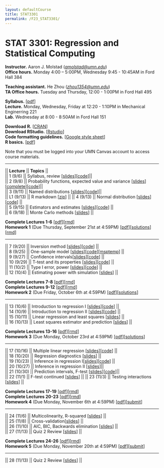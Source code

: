 ```yaml
---
layout: defaultCourse
title: STAT3301
permalink: /F23_STAT3301/
---
```


# STAT 3301: Regression and Statistical Computing 
**Instructor.** Aaron J. Molstad (*amolstad@umn.edu*)  
**Office hours.** Monday 4:00 – 5:00PM, Wednesday 9:45 - 10:45AM in Ford Hall 384  

**Teaching assistant.** He Zhou (*zhou1354@umn.edu*)  
**TA Office hours.** Tuesday and Thursday, 12:00 - 1:00PM in Ford Hall 495  

**Syllabus.** [[pdf](https://canvas.umn.edu/files/37590300/download?download_frd=1)]   
**Lecture.** Monday, Wednesday, Friday at 12:20 - 1:10PM in Mechanical Enginerring 221  
**Lab.** Wednesday at 8:00 - 8:50AM in Ford Hall 151  

**Download R.** [[CRAN](https://cran.r-project.org/)]  
**Download RStudio.** [[Rstudio](https://posit.co/download/rstudio-desktop/)]  
**Code formatting guidelines.** [[Google style sheet](https://web.stanford.edu/class/cs109l/unrestricted/resources/google-style.html)]  
**R basics.** [[pdf](https://cran.r-project.org/doc/contrib/Paradis-rdebuts_en.pdf)]  


Note that you must be logged into your UMN Canvas account to access course materials.   


----------------------

||  **Lecture** ||  **Topics** ||  
|| 1 (9/6)  || Syllabus, review [[slides](https://canvas.umn.edu/files/37590274/download?download_frd=1)][[code](https://canvas.umn.edu/files/37590284/download?download_frd=1)]||   
|| 2 (9/8)  || Probability functions, expected value and variance [[slides](https://canvas.umn.edu/files/37650895/download?download_frd=1)][[complete](https://canvas.umn.edu/files/37651287/download?download_frd=1)][[code](https://canvas.umn.edu/files/37651274/download?download_frd=1)]||   
|| 3 (9/11)  || Named distributions [[slides](https://canvas.umn.edu/files/37698603/download?download_frd=1)][[code](https://canvas.umn.edu/files/37699127/download?download_frd=1)]||  
|| L1 (9/13) || R markdown [[zip](https://canvas.umn.edu/files/37811239/download?download_frd=1)] || 
|| 4 (9/13) || Normal distribution [[slides](https://canvas.umn.edu/files/37757192/download?download_frd=1)][[code](https://canvas.umn.edu/files/37757214/download?download_frd=1)]  ||    
|| 5 (9/15) || Estimators and estimates [[slides](https://canvas.umn.edu/files/37811182/download?download_frd=1)][[code](https://canvas.umn.edu/files/37811440/download?download_frd=1)] ||  
|| 6 (9/18) || Monte Carlo methods [[slides](https://canvas.umn.edu/files/37862696/download?download_frd=1)] ||  
   
**Complete Lectures 1-6** [[pdf](https://canvas.umn.edu/files/38553322/download?download_frd=1)][[rmd](https://canvas.umn.edu/files/38553313/download?download_frd=1)]   
**Homework 1** (Due Thursday, September 21st at 4:59PM) [[pdf](https://canvas.umn.edu/files/37706333/download?download_frd=1)][[solutions](https://canvas.umn.edu/files/38020594/download?download_frd=1)][[rmd](https://canvas.umn.edu/files/38020596/download?download_frd=1)] 

----------------------


|| 7 (9/20) || Inversion method [[slides](https://canvas.umn.edu/files/37972329/download?download_frd=1)][[code](https://canvas.umn.edu/files/37972506/download?download_frd=1)] ||    
|| 8 (9/25) || One-sample model [[slides](https://canvas.umn.edu/files/38105404/download?download_frd=1)][[code](https://canvas.umn.edu/files/38105545/download?download_frd=1)][[msptemp](https://canvas.umn.edu/files/38105484/download?download_frd=1)] ||   
|| 9 (9/27) || Confidence intervals[[slides](https://canvas.umn.edu/files/38173213/download?download_frd=1)][[code](https://canvas.umn.edu/files/38173541/download?download_frd=1)] ||  
|| 10 (9/29) || T-test and its properties [[slides](https://canvas.umn.edu/files/38288040/download?download_frd=1)][[code](https://canvas.umn.edu/files/38227029/download?download_frd=1)] ||    
|| 11 (10/2) || Type I error, power [[slides](https://canvas.umn.edu/files/38290034/download?download_frd=1)][[code](https://canvas.umn.edu/files/38290848/download?download_frd=1)]  ||   
|| 12 (10/4) || Estimating power with simulation [[slides](https://canvas.umn.edu/files/38358089/download?download_frd=1)] ||    

**Complete Lectures 7-8** [[pdf](https://canvas.umn.edu/files/38553324/download?download_frd=1)][[rmd](https://canvas.umn.edu/files/38553318/download?download_frd=1)]  
**Complete Lectures 9-12** [[pdf](https://canvas.umn.edu/files/38553325/download?download_frd=1)][[rmd](https://canvas.umn.edu/files/38553319/download?download_frd=1)]     
**Homework 2** (Due Friday, October 6th at 4:59PM) [[pdf](https://canvas.umn.edu/files/38556535/download?download_frd=1)][[solutions](https://canvas.umn.edu/files/38500383/download?download_frd=1)]     

----------------------

|| 13 (10/6) || Introduction to regression I [[slides](https://canvas.umn.edu/files/38420844/download?download_frd=1)][[code](https://canvas.umn.edu/files/38420856/download?download_frd=1)] ||    
|| 14 (10/9) || Introduction to regression II [[slides](https://canvas.umn.edu/files/38489123/download?download_frd=1)][[code](https://canvas.umn.edu/files/38553961/download?download_frd=1)] ||  
|| 15 (10/11) || Linear regression and least squares [[slides](https://canvas.umn.edu/files/38552431/download?download_frd=1)] ||   
|| 16 (10/13) || Least squares estimator and prediction [[slides](https://canvas.umn.edu/files/38615436/download?download_frd=1)] ||  

 **Complete Lectures 13-16** [[pdf](https://canvas.umn.edu/files/38906433/download?download_frd=1)][[rmd](https://canvas.umn.edu/files/38906434/download?download_frd=1)]   
**Homework 3** (Due Monday, October 23rd at 4:59PM) [[pdf](https://canvas.umn.edu/files/38645429/download?download_frd=1)][[solutions](https://canvas.umn.edu/files/38922390/download?download_frd=1)]    

-------------------------

|| 17 (10/16) || Multiple linear regression [[slides](https://canvas.umn.edu/files/38672411/download?download_frd=1)][[code](https://canvas.umn.edu/files/38672414/download?download_frd=1)] ||  
|| 18 (10/20) || Regression diagnostics [[slides](https://canvas.umn.edu/files/38800329/download?download_frd=1)] ||   
|| 19 (10/23) || Inference in regression I[[slides](https://canvas.umn.edu/files/38855828/download?download_frd=1)][[code](https://canvas.umn.edu/files/38855934/download?download_frd=1)] ||     
|| 20 (10/27) ||  Inference in regression II [[slides](https://canvas.umn.edu/files/38978383/download?download_frd=1)]||     
|| 21 (10/30) ||  Prediction intervals, F-test  [[slides](https://canvas.umn.edu/files/39028290/download?download_frd=1)][[code](https://canvas.umn.edu/files/39028503/download?download_frd=1)]||     
|| 22 (11/1) ||  F-test continued [[slides](https://canvas.umn.edu/files/39093974/download?download_frd=1)] || 
|| 23 (11/3) || Testing interactions [[slides](https://canvas.umn.edu/files/39148898/download?download_frd=1)] || 


**Complete Lectures 17-19** [[pdf](https://canvas.umn.edu/files/39029761/download?download_frd=1)][[rmd](https://canvas.umn.edu/files/39029764/download?download_frd=1)]   
**Complete Lectures 20-23** [[pdf](https://canvas.umn.edu/files/39029759/download?download_frd=1)][[rmd](https://canvas.umn.edu/files/39029762/download?download_frd=1)]   
**Homework 4** (Due Monday, November 6th at 4:59PM) [[pdf](https://canvas.umn.edu/files/39140761/download?download_frd=1)][[submit](https://canvas.umn.edu/courses/389122/assignments/3503812)]  

-------------------------

|| 24 (11/6) || Multicolinearity, R-squared [[slides](https://canvas.umn.edu/files/39207426/download?download_frd=1)] ||   
|| 25 (11/8) || Cross-validation[[slides](https://canvas.umn.edu/files/39283797/download?download_frd=1)] ||   
|| 26 (11/10) || AIC, BIC, Backwards elimination [[slides](https://canvas.umn.edu/files/39340164/download?download_frd=1)] ||   
|| 27 (11/13) || Quiz 2 Review [[slides](https://canvas.umn.edu/files/39401843/download?download_frd=1)] ||  

**Complete Lectures 24-26** [[pdf](https://canvas.umn.edu/files/39208589/download?download_frd=1)][[rmd](https://canvas.umn.edu/files/39208590/download?download_frd=1)]  
**Homework 5** (Due Monday, November 20th at 4:59PM) [[pdf](https://canvas.umn.edu/files/39436064/download?download_frd=1)][[submit](https://canvas.umn.edu/courses/389122/assignments/3520367)]  

-------------------------

|| 28 (11/13) || Quiz 2 Review [[slides](https://canvas.umn.edu/files/39401843/download?download_frd=1)] ||  
